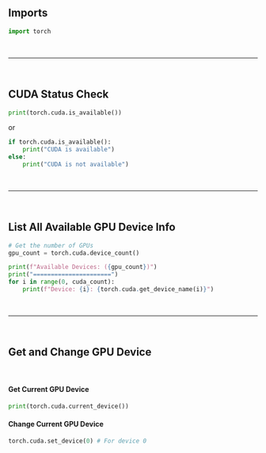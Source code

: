 ## Imports

```python
import torch
```

<br>

---

<br>

## CUDA Status Check

```python
print(torch.cuda.is_available())
```

or

```python
if torch.cuda.is_available():
    print("CUDA is available")
else:
    print("CUDA is not available")
```

<br>

---

<br>

## List All Available GPU Device Info

```python
# Get the number of GPUs
gpu_count = torch.cuda.device_count()

print(f"Available Devices: ({gpu_count})")
print("======================")
for i in range(0, cuda_count):
    print(f"Device: {i}: {torch.cuda.get_device_name(i)}")
```

<br>

---

<br>

## Get and Change GPU Device

<br>

#### Get Current GPU Device

```python
print(torch.cuda.current_device())
```

#### Change Current GPU Device

```python
torch.cuda.set_device(0) # For device 0
```